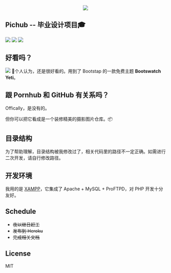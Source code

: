 <div align=center>
    <img src="https://i.loli.net/2020/03/27/i67ZVyPNocTWbGr.png" />
</div>

## Pichub -- 毕业设计项目🎓

![](https://img.shields.io/badge/for-Graduation-brightgreen.svg?style=flat-square)
![](https://img.shields.io/badge/sometimes-pass-orange.svg?style=flat-square)
![](https://img.shields.io/badge/license-MIT-blue.svg?style=flat-square)

## 好看吗？
![](https://ws1.sinaimg.cn/large/006tNc79ly1g2cwyuaq1xj31hc0u0e81.jpg)
🎉个人认为，还是很好看的。用到了 Bootstap 的一款免费主题 **Bootswatch Yeti**。  

## 跟 Pornhub 和 GitHub 有关系吗？
Offically，是没有的。  

但你可以把它看成是一个装修精美的摄影图片仓库。📦

## 目录结构
为了帮助理解，目录结构被我修改过了，相关代码里的路径不一定正确。如需进行二次开发，请自行修改路径。

## 开发环境
我用的是 [XAMPP](https://www.apachefriends.org/index.html)，它集成了 Apache + MySQL + ProFTPD，对 PHP 开发十分友好。

## Schedule
- ~~夜以继日赶工~~
- ~~发布到 Heroku~~
- ~~完成相关文档~~

## License
MIT


